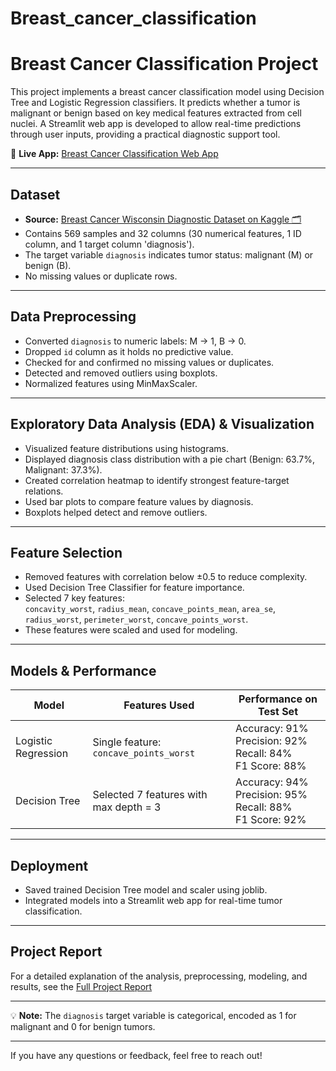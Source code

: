 # Breast_cancer_classification
# Breast Cancer Classification Project

This project implements a breast cancer classification model using Decision Tree and Logistic Regression classifiers. It predicts whether a tumor is malignant or benign based on key medical features extracted from cell nuclei. A Streamlit web app is developed to allow real-time predictions through user inputs, providing a practical diagnostic support tool.

🔗 **Live App:** [Breast Cancer Classification Web App](https://breastcancerclassificationmodel-85.streamlit.app/)

---

## Dataset

- **Source:** [Breast Cancer Wisconsin Diagnostic Dataset on Kaggle 🗂️](https://www.kaggle.com/datasets/uciml/breast-cancer-wisconsin-data)  
- Contains 569 samples and 32 columns (30 numerical features, 1 ID column, and 1 target column 'diagnosis').  
- The target variable `diagnosis` indicates tumor status: malignant (M) or benign (B).  
- No missing values or duplicate rows.

---

## Data Preprocessing

- Converted `diagnosis` to numeric labels: M → 1, B → 0.  
- Dropped `id` column as it holds no predictive value.  
- Checked for and confirmed no missing values or duplicates.  
- Detected and removed outliers using boxplots.  
- Normalized features using MinMaxScaler.

---

## Exploratory Data Analysis (EDA) & Visualization

- Visualized feature distributions using histograms.  
- Displayed diagnosis class distribution with a pie chart (Benign: 63.7%, Malignant: 37.3%).  
- Created correlation heatmap to identify strongest feature-target relations.  
- Used bar plots to compare feature values by diagnosis.  
- Boxplots helped detect and remove outliers.

---

## Feature Selection

- Removed features with correlation below ±0.5 to reduce complexity.  
- Used Decision Tree Classifier for feature importance.  
- Selected 7 key features:  
  `concavity_worst`, `radius_mean`, `concave_points_mean`, `area_se`, `radius_worst`, `perimeter_worst`, `concave_points_worst`.  
- These features were scaled and used for modeling.

---

## Models & Performance

| Model              | Features Used                                    | Performance on Test Set                     |
|--------------------|-------------------------------------------------|---------------------------------------------|
| Logistic Regression | Single feature: `concave_points_worst`          | Accuracy: 91% <br> Precision: 92% <br> Recall: 84% <br> F1 Score: 88% |
| Decision Tree      | Selected 7 features with max depth = 3           | Accuracy: 94% <br> Precision: 95% <br> Recall: 88% <br> F1 Score: 92% |

---

## Deployment

- Saved trained Decision Tree model and scaler using joblib.  
- Integrated models into a Streamlit web app for real-time tumor classification.

---

## Project Report

For a detailed explanation of the analysis, preprocessing, modeling, and results, see the [Full Project Report](https://github.com/nadasalem155/Breast_cancer_classification_model/blob/main/project_report.pdf) 

---

💡 **Note:** The `diagnosis` target variable is categorical, encoded as 1 for malignant and 0 for benign tumors.

---

If you have any questions or feedback, feel free to reach out!
